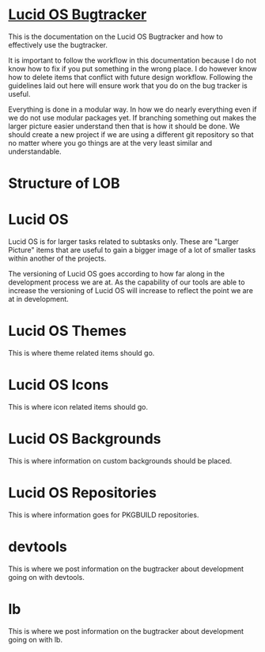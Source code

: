 [Lucid OS Bugtracker](http://lob.celps.org)
=====

This is the documentation on the Lucid OS Bugtracker and how to
effectively use the bugtracker.

It is important to follow the workflow in this documentation because I
do not know how to fix if you put something in the wrong place. I do
however know how to delete items that conflict with future design
workflow. Following the guidelines laid out here will ensure work that
you do on the bug tracker is useful.

Everything is done in a modular way. In how we do nearly everything
even if we do not use modular packages yet. If branching something out
makes the larger picture easier understand then that is how it should
be done. We should create a new project if we are using a different git
repository so that no matter where you go things are at the very least
similar and understandable.

Structure of LOB
=====

Lucid OS
=====

Lucid OS is for larger tasks related to subtasks only. These are
"Larger Picture" items that are useful to gain a bigger image of a
lot of smaller tasks within another of the projects.

The versioning of Lucid OS goes according to how far along in the
development process we are at. As the capability of our tools are able
to increase the versioning of Lucid OS will increase to reflect the
point we are at in development.

Lucid OS Themes
=====

This is where theme related items should go.

Lucid OS Icons
=====

This is where icon related items should go.

Lucid OS Backgrounds
=====

This is where information on custom backgrounds should be placed.

Lucid OS Repositories
=====

This is where information goes for PKGBUILD repositories.

devtools
=====

This is where we post information on the bugtracker about development
going on with devtools.

lb
=====

This is where we post information on the bugtracker about development
going on with lb.

